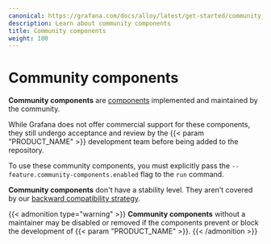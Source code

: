```yaml
---
canonical: https://grafana.com/docs/alloy/latest/get-started/community_components/
description: Learn about community components
title: Community components
weight: 100
---
```


# Community components

**Community components** are [components][Components] implemented and maintained by the community.

While Grafana does not offer commercial support for these components, they still undergo acceptance and review by the {{< param "PRODUCT_NAME" >}} development team before being added to the repository.

To use these community components, you must explicitly pass the `--feature.community-components.enabled` flag to the `run` command.

**Community components** don't have a stability level. They aren't covered by our [backward compatibility strategy][backward-compatibility].

{{< admonition type="warning" >}}
**Community components** without a maintainer may be disabled or removed if the components prevent or block the development of {{< param "PRODUCT_NAME" >}}.
{{< /admonition >}}

[Components]: ../components/
[backward-compatibility]: ../../introduction/backward-compatibility/
